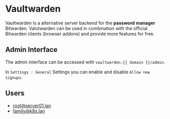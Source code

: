 # Vaultwarden

Vaultwarden is a alternative server backend for the **password manager** Bitwarden. Valutwarden can be used in combination with the official Bitwarden clients (browser addons) and provide more features for free.

## Admin Interface

The admin interface can be accessed with `vaultwarden.{{ domain }}/admin`.

In `Settings : General` Settings you can enable and disable `Allow new signups`.

## Users

- root@server01.lan
- family@k8s.lan
